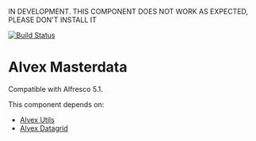 IN DEVELOPMENT. THIS COMPONENT DOES NOT WORK AS EXPECTED, PLEASE DON'T INSTALL IT

[![Build Status](https://travis-ci.org/ITDSystems/alvex-reports.svg?branch=master)](https://travis-ci.org/ITDSystems/alvex-masterdata)

# Alvex Masterdata

Compatible with Alfresco 5.1.

This component depends on:
* [Alvex Utils](https://github.com/ITDSystems/alvex-utils)
* [Alvex Datagrid](https://github.com/ITDSystems/alvex-datagrid)
